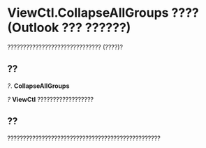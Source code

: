 
# ViewCtl.CollapseAllGroups ???? (Outlook ??? ??????)

?????????????????????????????? (????)?


## ??

 _?_. **CollapseAllGroups**

 _?_ **ViewCtl** ??????????????????


## ??

?????????????????????????????????????????????????

